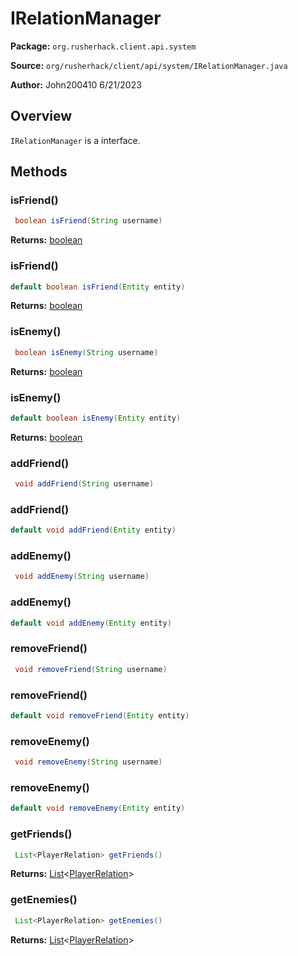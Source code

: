 # IRelationManager

**Package:** `org.rusherhack.client.api.system`

**Source:** `org/rusherhack/client/api/system/IRelationManager.java`

**Author:** John200410 6/21/2023



## Overview

`IRelationManager` is a interface.

## Methods

### isFriend()

```java
 boolean isFriend(String username)
```

**Returns:** [boolean](https://docs.oracle.com/en/java/javase/21/docs/api/java.base/java/lang/Boolean.html)

### isFriend()

```java
default boolean isFriend(Entity entity)
```

**Returns:** [boolean](https://docs.oracle.com/en/java/javase/21/docs/api/java.base/java/lang/Boolean.html)

### isEnemy()

```java
 boolean isEnemy(String username)
```

**Returns:** [boolean](https://docs.oracle.com/en/java/javase/21/docs/api/java.base/java/lang/Boolean.html)

### isEnemy()

```java
default boolean isEnemy(Entity entity)
```

**Returns:** [boolean](https://docs.oracle.com/en/java/javase/21/docs/api/java.base/java/lang/Boolean.html)

### addFriend()

```java
 void addFriend(String username)
```

### addFriend()

```java
default void addFriend(Entity entity)
```

### addEnemy()

```java
 void addEnemy(String username)
```

### addEnemy()

```java
default void addEnemy(Entity entity)
```

### removeFriend()

```java
 void removeFriend(String username)
```

### removeFriend()

```java
default void removeFriend(Entity entity)
```

### removeEnemy()

```java
 void removeEnemy(String username)
```

### removeEnemy()

```java
default void removeEnemy(Entity entity)
```

### getFriends()

```java
 List<PlayerRelation> getFriends()
```

**Returns:** [List](https://docs.oracle.com/en/java/javase/21/docs/api/java.base/java/util/List.html)<[PlayerRelation](/client/api/utils/objects/PlayerRelation.md)>

### getEnemies()

```java
 List<PlayerRelation> getEnemies()
```

**Returns:** [List](https://docs.oracle.com/en/java/javase/21/docs/api/java.base/java/util/List.html)<[PlayerRelation](/client/api/utils/objects/PlayerRelation.md)>

